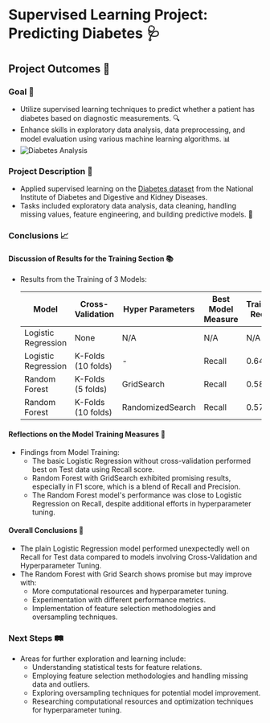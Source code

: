 # Supervised Learning Project: Predicting Diabetes 🩺

## Project Outcomes 🎯

### Goal 🌟
- Utilize supervised learning techniques to predict whether a patient has diabetes based on diagnostic measurements. 🔍
- Enhance skills in exploratory data analysis, data preprocessing, and model evaluation using various machine learning algorithms. 📊
- ![Diabetes Analysis](https://media.giphy.com/media/lnlvaqJEhQtwMpkUzc/giphy.gif)


### Project Description 📝
- Applied supervised learning on the [Diabetes dataset](https://www.kaggle.com/datasets/akshaydattatraykhare/diabetes-dataset) from the National Institute of Diabetes and Digestive and Kidney Diseases.
- Tasks included exploratory data analysis, data cleaning, handling missing values, feature engineering, and building predictive models. 🧬

### Conclusions 📈

#### Discussion of Results for the Training Section 📚
- Results from the Training of 3 Models:
  
  | Model                      | Cross-Validation | Hyper Parameters | Best Model Measure | Training Recall | Test Recall | Test F1 Score |
  |----------------------------|------------------|------------------|--------------------|-----------------|-------------|---------------|
  | Logistic Regression        | None             | N/A              | N/A                | N/A             | 0.67        | 0.66          |
  | Logistic Regression        | K-Folds (10 folds)| -                | Recall             | 0.643           | 0.6         | 0.706         |
  | Random Forest              | K-Folds (5 folds) | GridSearch       | Recall             | 0.588           | 0.667       | 0.727         |
  | Random Forest              | K-Folds (10 folds)| RandomizedSearch | Recall             | 0.576           | 0.6         | 0.679         |

#### Reflections on the Model Training Measures 🤔
- Findings from Model Training:
  - The basic Logistic Regression without cross-validation performed best on Test data using Recall score.
  - Random Forest with GridSearch exhibited promising results, especially in F1 score, which is a blend of Recall and Precision.
  - The Random Forest model's performance was close to Logistic Regression on Recall, despite additional efforts in hyperparameter tuning.

#### Overall Conclusions 🧐
- The plain Logistic Regression model performed unexpectedly well on Recall for Test data compared to models involving Cross-Validation and Hyperparameter Tuning.
- The Random Forest with Grid Search shows promise but may improve with:
  - More computational resources and hyperparameter tuning.
  - Experimentation with different performance metrics.
  - Implementation of feature selection methodologies and oversampling techniques.

### Next Steps 🛤️
- Areas for further exploration and learning include:
  - Understanding statistical tests for feature relations.
  - Employing feature selection methodologies and handling missing data and outliers.
  - Exploring oversampling techniques for potential model improvement.
  - Researching computational resources and optimization techniques for hyperparameter tuning.
